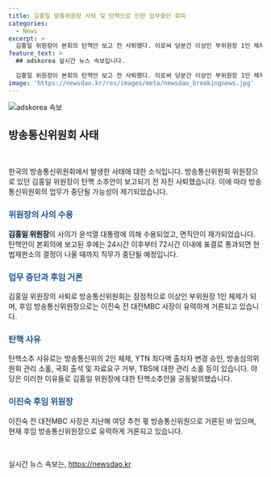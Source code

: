 ```yaml
---
title: 김홍일 방통위원장 사퇴 및 탄핵으로 인한 업무중단 회피
categories:
  - News
excerpt: >
  김홍일 위원장이 본회의 탄핵안 보고 전 사퇴했다. 이로써 당분간 이상인 부위원장 1인 체제가 된다. 야당은 김 위원장을 탄핵한 이유를 방송위의 업무 중단과 공영방송 이사진 선임 절차 등을 부적절하다는 것으로 이유를 밝혔다. 김 위원장의 후임으로는 이진숙 전 대전MBC 사장이 유력하게 거론되고 있다.
feature_text: >
  ## adskorea 실시간 뉴스 속보입니다.

  김홍일 위원장이 본회의 탄핵안 보고 전 사퇴했다. 이로써 당분간 이상인 부위원장 1인 체제가 된다. 야당은 김 위원장을 탄핵한 이유를 방송위의 업무 중단과 공영방송 이사진 선임 절차 등을 부적절하다는 것으로 이유를 밝혔다. 김 위원장의 후임으로는 이진숙 전 대전MBC 사장이 유력하게 거론되고 있다.
image: 'https://newsdao.kr/res/images/meta/newsdao_breakingnews.jpg'
---
```


<p><img src="https://newsdao.kr/res/images/meta/newsdao_breakingnews.jpg" alt="adskorea 속보" /></p>

<h2 data-ke-size="size26">방송통신위원회 사태</h2>

<p data-ke-size="size16">&nbsp;</p>

<p>한국의 방송통신위원회에서 발생한 사태에 대한 소식입니다. 방송통신위원회 위원장으로 있던 김홍일 위원장이 탄핵 소추안이 보고되기 전 자진 사퇴했습니다. 이에 따라 방송통신위원회의 업무가 중단될 가능성이 제기되었습니다.</p>

<h3><b><span style="color: #1a5490;">위원장의 사의 수용</span></b></h3>

<p><b><span style="background-color: #21538527;">김홍일 위원장</span></b>의 사의가 윤석열 대통령에 의해 수용되었고, 면직안이 재가되었습니다. 탄핵안이 본회의에 보고된 후에는 24시간 이후부터 72시간 이내에 표결로 통과되면 헌법재판소의 결정이 나올 때까지 직무가 중단될 예정입니다.</p>

<h3><b><span style="color: #1a5490;">업무 중단과 후임 거론</span></b></h3>

<p>김홍일 위원장의 사퇴로 방송통신위원회는 잠정적으로 이상인 부위원장 1인 체제가 되며, 후임 방송통신위원장으로는 이진숙 전 대전MBC 사장이 유력하게 거론되고 있습니다.</p>

<h3><b><span style="color: #1a5490;">탄핵 사유</span></b></h3>

<p>탄핵소추 사유로는 방송통신위의 2인 체제, YTN 최다액 출자자 변경 승인, 방송심의위원회 관리 소홀, 국회 출석 및 자료요구 거부, TBS에 대한 관리 소홀 등이 있습니다. 야당은 이러한 이유들로 김홍일 위원장에 대한 탄핵소추안을 공동발의했습니다.</p>

<h3><b><span style="color: #1a5490;">이진숙 후임 위원장</span></b></h3>

<p>이진숙 전 대전MBC 사장은 지난해 여당 추천 몫 방송통신위원으로 거론된 바 있으며, 현재 후임 방송통신위원장으로 유력하게 거론되고 있습니다.</p>

<p data-ke-size="size16">&nbsp;</p>
실시간 뉴스 속보는, <a href="https://newsdao.kr" rel="dofollow">https://newsdao.kr</a>


